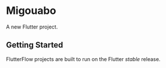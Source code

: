 # Migouabo

A new Flutter project.

## Getting Started

FlutterFlow projects are built to run on the Flutter _stable_ release.
